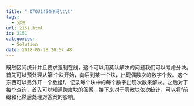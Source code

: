 ```yaml
---
title: " DTOJ1454作诗\t\t"
tags:
  - 分块
url: 2151.html
id: 2151
categories:
  - Solution
date: 2018-05-28 20:57:48
---
```


既然区间统计并且要求强制在线，这个可以用莫队解决的问题我们可以考虑分块。 首先可以预处理从第i个块开始，向后到某一个块，出现偶数次的数字个数。这个东西可以另外开一个数组f，记录每个块中的每个数字出现次数来解决。之后对于每个查询，首先可以知道跨度块的答案，接下来对于零散块依次统计，可以将f前缀和化然后处理对答案的影响。